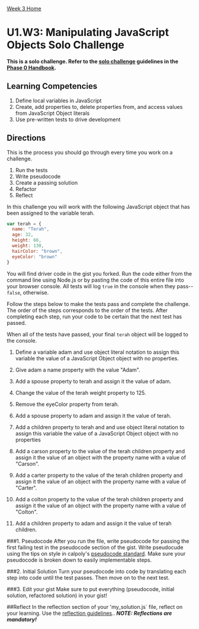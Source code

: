 [Week 3 Home](../)

# U1.W3: Manipulating JavaScript Objects Solo Challenge

**This is a solo challenge. Refer to the [solo challenge](https://github.com/Devbootcamp/phase_0_handbook/blob/master/solo_challenges.md) guidelines in the [Phase 0 Handbook](https://github.com/Devbootcamp/phase_0_handbook/).**

## Learning Competencies
1. Define local variables in JavaScript
2. Create, add properties to, delete properties from, and access values from JavaScript Object literals
3. Use pre-written tests to drive development


## Directions
This is the process you should go through every time you work on a challenge.

1. Run the tests
2. Write pseudocode
3. Create a passing solution
4. Refactor
5. Reflect 


In this challenge you will work with the following JavaScript object that has been assigned to the variable terah.

```javascript
var terah = {
  name: "Terah",
  age: 32,
  height: 66,
  weight: 130,
  hairColor: "brown",
  eyeColor: "brown"
}
```

You will find driver code in the gist you forked. Run the code either
from the command line using Node.js or by pasting the code of this
entire file into your browser console.  All tests will log `true`
in the console when they pass--`false`, otherwise.

Follow the steps below to make the tests pass and complete the challenge.  
The order of the steps corresponds to the order of the tests.  After completing 
each step, run your code to be certain that the next test has passed.

When all of the tests have passed, your final `terah` object will be logged to the console.


1. Define a variable adam and use object literal notation to assign this variable 
   the value of a JavaScript Object object with no properties.

2. Give adam a name property with the value "Adam".

3. Add a spouse property to terah and assign it the value of adam.

4. Change the value of the terah weight property to 125.

5. Remove the eyeColor property from terah.

6. Add a spouse property to adam and assign it the value of terah.

7. Add a children property to terah and and use object literal notation to assign 
   this variable the value of a JavaScript Object object with no properties

8. Add a carson property to the value of the terah children property and assign it 
  the value of an object with the property name with a value of "Carson".

9. Add a carter property to the value of the terah children property and assign it 
   the value of an object with the property name with a value of "Carter".

10. Add a colton property to the value of the terah children property and assign it 
    the value of an object with the property name with a value of "Colton".

11. Add a children property to adam and assign it the value of terah children.



###1. Pseudocode
After you run the file, write pseudocode for passing the first failing test in the pseudocode section of the gist. Write pseudocude using the tips on style in calpoly's [pseudocode standard](http://users.csc.calpoly.edu/~jdalbey/SWE/pdl_std.html). Make sure your pseudocode is broken down to easily implementable steps.

###2. Initial Solution
Turn your pseudocode into code by translating each step into code until the test passes. Then move on to the next test.

###3. Edit your gist
Make sure to put everything (pseudocode, initial solution, refactored solution) in your gist!  


##Reflect
In the reflection section of your 'my_solution.js` file, reflect on your learning. Use the [reflection guidelines](../reflection_guidelines.md).. ***NOTE: Reflections are mandatory!***


